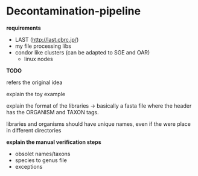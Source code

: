 # Decontamination-pipeline

**requirements**
* LAST (http://last.cbrc.jp/)
* my file processing libs
* condor like clusters (can be adapted to SGE and OAR)
   * linux nodes

**TODO**

refers the original idea

explain the toy example

explain the format of the libraries -> basically a fasta file where the header has the ORGANISM and TAXON tags.

libraries and organisms should have unique names, even if the were place in different directories

**explain the manual verification steps**
* obsolet names/taxons
* species to genus file
* exceptions
